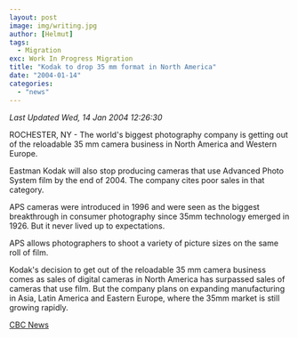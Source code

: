 ```yaml
---
layout: post
image: img/writing.jpg
author: [Helmut]
tags:
  - Migration
exc: Work In Progress Migration
title: "Kodak to drop 35 mm format in North America"
date: "2004-01-14"
categories: 
  - "news"
---
```


_Last Updated Wed, 14 Jan 2004 12:26:30_

ROCHESTER, NY - The world's biggest photography company is getting out of the reloadable 35 mm camera business in North America and Western Europe.

Eastman Kodak will also stop producing cameras that use Advanced Photo System film by the end of 2004. The company cites poor sales in that category.

APS cameras were introduced in 1996 and were seen as the biggest breakthrough in consumer photography since 35mm technology emerged in 1926. But it never lived up to expectations.

APS allows photographers to shoot a variety of picture sizes on the same roll of film.

Kodak's decision to get out of the reloadable 35 mm camera business comes as sales of digital cameras in North America has surpassed sales of cameras that use film. But the company plans on expanding manufacturing in Asia, Latin America and Eastern Europe, where the 35mm market is still growing rapidly.

[CBC News](http://www.cbc.ca/stories/2004/01/14/Consumers/kodak040114)
